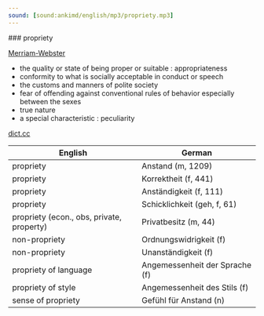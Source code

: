 ```yaml
---
sound: [sound:ankimd/english/mp3/propriety.mp3]
---
```


\### propriety

[Merriam-Webster](https://www.merriam-webster.com/dictionary/propriety)

- the quality or state of being proper or suitable : appropriateness
- conformity to what is socially acceptable in conduct or speech
- the customs and manners of polite society
- fear of offending against conventional rules of behavior especially between the sexes
- true nature
- a special characteristic : peculiarity

[dict.cc](https://www.dict.cc/propriety)

| English        | German       |
| -------------- | ------------ |
| propriety | Anstand (m, 1209) |
| propriety | Korrektheit (f, 441) |
| propriety | Anständigkeit (f, 111) |
| propriety | Schicklichkeit (geh, f, 61) |
| propriety (econ., obs, private, property) | Privatbesitz (m, 44) |
| non-propriety | Ordnungswidrigkeit (f) |
| non-propriety | Unanständigkeit (f) |
| propriety of language | Angemessenheit der Sprache (f) |
| propriety of style | Angemessenheit des Stils (f) |
| sense of propriety | Gefühl für Anstand (n) |

